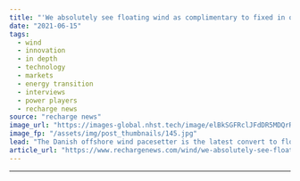```yaml
---
title: "'We absolutely see floating wind as complimentary to fixed in our core plays' -  Orsted Europe chief"
date: "2021-06-15"
tags: 
  - wind
  - innovation
  - in depth
  - technology
  - markets
  - energy transition
  - interviews
  - power players
  - recharge news
source: "recharge news"
image_url: "https://images-global.nhst.tech/image/elBkSGFRclJFdDR5MDQrR2VzbjJVZFpzejU5MlFMYUhEamZiTzZ3elFoWT0=/nhst/binary/cb2e8e8a29afc2341cf228892e442590"
image_fp: "/assets/img/post_thumbnails/145.jpg"
lead: "The Danish offshore wind pacesetter is the latest convert to floating technologies, with plans to bring its industrial weight and experience to bear on first commercial tenders, its SVP for continental Europe, Rasmus Errboe, tells Recharge"
article_url: "https://www.rechargenews.com/wind/we-absolutely-see-floating-wind-as-complimentary-to-fixed-in-our-core-plays-orsted-europe-chief/2-1-1024982"
---
```


---
